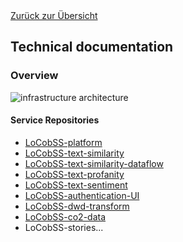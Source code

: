 <div class="print-hide">
<a href="../HTML.html">Zurück zur Übersicht</a>
</div>

## Technical documentation

### Overview
![infrastructure architecture](https://sebastian-meier.github.io/LoCobSS-documentation/assets/images/architecture.png)

#### Service Repositories
- [LoCobSS-platform](https://www.github.com/sebastian-meier/LoCobSS-platform)
- [LoCobSS-text-similarity](https://www.github.com/sebastian-meier/LoCobSS-text-similarity)
- [LoCobSS-text-similarity-dataflow](https://www.github.com/sebastian-meier/LoCobSS-text-similarity-dataflow)
- [LoCobSS-text-profanity](https://www.github.com/sebastian-meier/LoCobSS-text-profanity)
- [LoCobSS-text-sentiment](https://www.github.com/sebastian-meier/LoCobSS-text-sentiment)
- [LoCobSS-authentication-UI](https://www.github.com/sebastian-meier/LoCobSS-authentication-UI)
- [LoCobSS-dwd-transform](https://www.github.com/sebastian-meier/LoCobSS-dwd-transform)
- [LoCobSS-co2-data](https://www.github.com/sebastian-meier/LoCobSS-co2-data)
- LoCobSS-stories...